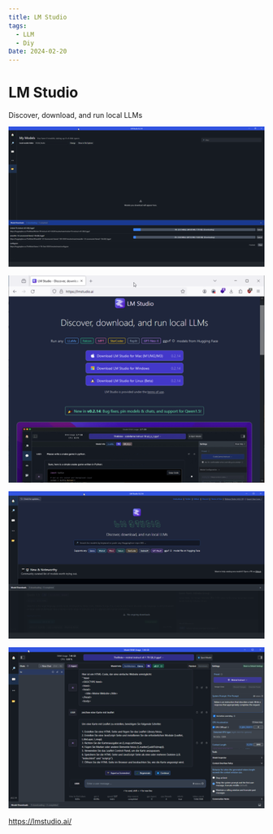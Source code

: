 ```yaml
---
title: LM Studio
tags:
  - LLM
  - Diy
Date: 2024-02-20
---
```

# LM Studio 



Discover, download, and run local LLMs

![](../_asset/2024-02-20_LM_Studio_image_1.png)


![](../_asset/2024-02-20_LM_Studio_image_2.png)


![](../_asset/2024-02-20_LM_Studio_image_3.png)


![](../_asset/2024-02-20_LM_Studio_image_4.png)

<https://lmstudio.ai/>